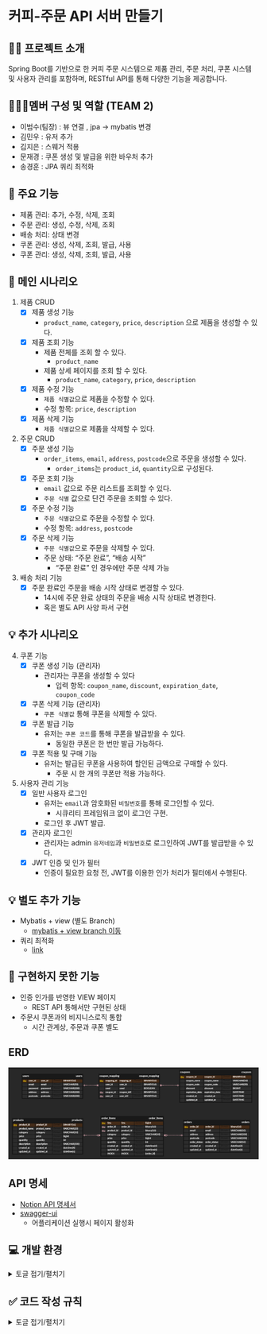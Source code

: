 #  커피-주문 API 서버 만들기

## 👨‍🏫 프로젝트 소개

Spring Boot를 기반으로 한 커피 주문 시스템으로 제품 관리, 주문 처리, 쿠폰 시스템 및 사용자 관리를 포함하며, RESTful API를 통해 다양한 기능을 제공합니다.


## 🧑‍🤝‍🧑멤버 구성 및 역할 (TEAM 2)

- 이범수(팀장) : 뷰 연결 , jpa -> mybatis 변경
- 김민우 : 유저 추가
- 김지은 : 스웨거 적용
- 문재경 : 쿠폰 생성 및 발급을 위한 바우처 추가
- 송경훈 : JPA 쿼리 최적화

## 📌 주요 기능

- 제품 관리: 추가, 수정, 삭제, 조회
- 주문 관리: 생성, 수정, 삭제, 조회
- 배송 처리: 상태 변경
- 쿠폰 관리: 생성, 삭제, 조회, 발급, 사용
- 쿠폰 관리: 생성, 삭제, 조회, 발급, 사용


## 📝 메인 시나리오

1. 제품 CRUD
    - [x] 제품 생성 기능
        - `product_name`, `category`, `price`, `description` 으로 제품을 생성할 수 있다.
    - [x] 제품 조회 기능
        - 제품 전체를 조회 할 수 있다.
            - `product_name`
        - 제품 상세 페이지를 조회 할 수 있다.
            - `product_name`, `category`, `price`, `description`
    - [x] 제품 수정 기능
        - `제품 식별값`으로 제품을 수정할 수 있다.
        - 수정 항목: `price`, `description`
    - [x] 제품 삭제 기능
        - `제품 식별값`으로 제품을 삭제할 수 있다.

2. 주문 CRUD
    - [x] 주문 생성 기능
        - `order_items`, `email`, `address`, `postcode`으로 주문을 생성할 수 있다.
            - `order_items`는 `product_id`, `quantity`으로 구성된다.
    - [x] 주문 조회 기능
        - `email` 값으로 주문 리스트를 조회할 수 있다.
        - `주문 식별` 값으로 단건 주문을 조회할 수 있다.
    - [x] 주문 수정 기능
        - `주문 식별값`으로 주문을 수정할 수 있다.
        - 수정 항목: `address`, `postcode`
    - [x] 주문 삭제 기능
        - `주문 식별값`으로 주문을 삭제할 수 있다.
        - 주문 상태: “주문 완료”, “배송 시작”
            - “주문 완료” 인 경우에만 주문 삭제 가능

3. 배송 처리 기능
    - [x] 주문 완료인 주문을 배송 시작 상태로 변경할 수 있다.
        - 14시에 주문 완료 상태의 주문을 배송 시작 상태로 변경한다.
        - 혹은 별도 API 사양 파서 구현

## 💡 추가 시나리오
 
4. 쿠폰 기능
    - [x] 쿠폰 생성 기능 (관리자)
        - 관리자는 쿠폰을 생성할 수 있다
            - 입력 항목: `coupon_name`, `discount`, `expiration_date`, `coupon_code`
    - [x] 쿠폰 삭제 기능 (관리자)
        - `쿠폰 식별값` 통해 쿠폰을 삭제할 수 있다.
    - [x] 쿠폰 발급 기능
        - 유저는 `쿠폰 코드`를 통해 쿠폰을 발급받을 수 있다.
            - 동일한 쿠폰은 한 번만 발급 가능하다.
    - [x] 쿠폰 적용 및 구매 기능
        - 유저는 발급된 쿠폰을 사용하여 할인된 금액으로 구매할 수 있다.
            - 주문 시 한 개의 쿠폰만 적용 가능하다.

5. 사용자 관리 기능
    - [x] 일반 사용자 로그인
        - 유저는 `email`과 암호화된 `비밀번호`를 통해 로그인할 수 있다.
            - 시큐리티 프레임워크 없이 로그인 구현.
        - 로그인 후 JWT 발급.
    - [x] 관리자 로그인
        - 관리자는 admin `유저네임`과 `비밀번호`로 로그인하여 JWT를 발급받을 수 있다.
    - [x] JWT 인증 및 인가 필터
        - 인증이 필요한 요청 전, JWT를 이용한 인가 처리가 필터에서 수행된다.


## 💡 별도 추가 기능
- Mybatis + view (별도 Branch)
    - [mybatis + view branch 이동](https://github.com/prgrms-be-devcourse/NBE1_1_Team2/tree/mybatis)
- 쿼리 최적화
    - [link](https://equal-mountain-a78.notion.site/318aee943fb1410f8f40e1fd3e2b4931?pvs=4)


## 🥹 구현하지 못한 기능
- 인증 인가를 반영한 VIEW 페이지
  - REST API 통해서만 구현된 상태
- 주문시 쿠폰과의 비지니스로직 통합
  - 시간 관계상, 주문과 쿠폰 별도


## ERD
![ERD](resources/images/coffee-order-erd.png)

## API 명세
- [Notion API 명세서](https://bird-airboat-008.notion.site/API-24-1-2-1-711772806cda424db74c341876e7be34)
- [swagger-ui](http://localhost:8080/swagger-ui/index.html#)
  - 어플리케이션 실행시 페이지 활성화

    
## 💻 개발 환경
<details>
<summary>토글 접기/펼치기</summary>
<div markdown="1">

**JDK**
- Java 17

**프레임워크**
- Spring Boot 3.x

**빌드 도구**
- Gradle

**개발도구**
- IntelliJ IDEA (IDE)

**기술 및 라이브러리**
- Spring Data JPA
- Swagger
- Lombok

**협업 도구**
- Notion: 프로젝트 관리 및 문서화
- GitHub: 버전 관리 및 코드 저장소
  버전 관리 및 협업 도구

</div>
</details>

## ✅ 코드 작성 규칙
<details>
<summary>토글 접기/펼치기</summary>
<div markdown="1">

### Commit Convention

- **태그이름은 모두 소문자로 사용**

- **태그 목록**:
    - `feat`: 새로운 기능 추가
    - `fix`: 오류 해결
    - `design`: CSS 등 UI 변경
    - `style`: 코드 포맷 변경, 코드 수정 없음
    - `refactor`: 코드 리팩토링
    - `docs`: 문서 수정
    - `test`: 테스트 추가/수정
    - `chore`: 빌드, 패키지 매니저 설정 등
    - `rename`: 폴더 이름, 경로 변경

- **커밋 메시지 포맷**: `태그이름: 내용`
    - 예: `feat: 회원가입 API 구현`

### Flow

1. **이슈 생성**: 이슈 템플릿에 맞춰 생성
    - 태그: `기능구현(feat)` | `오류해결(fix)` | `환경설정(chore)` | `리팩토링(refactor)`

2. **브랜치 이름**: `태그이름/#{이슈넘버}`
    - 예: `feat/#21`

3. **Commit 메시지**: `태그이름: 내용`
    - 예: `feat: 회원가입 API 구현`

4. **PR 작성**: PR 템플릿에 맞춰 작성
    - 실행결과 스크린샷 첨부
    - `close #{이슈넘버}`로 자동 이슈 닫기

5. **리뷰 및 Merge**: 최소 한 명의 팀원에게 리뷰 받은 후 스스로 merge
6. **브랜치 삭제**: main 브랜치에 merge된 브랜치는 삭제

</div>
</details>
